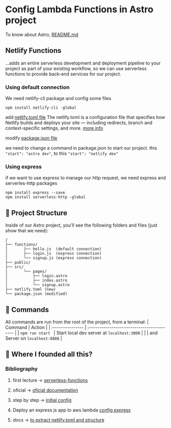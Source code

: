 # Config Lambda Functions in Astro project

To know about Astro, [README.md](https://github.com/devrebeleza/week4-common-layout/blob/master/README.md)

## Netlify Functions

...adds an entire serverless development and deployment pipeline to your project as part of your existing workflow, so we can use serverless functions to provide back-end services for our project.

### Using default connection

We need netlify-cli package and config some files

```
npm install netlify-cli -global
```

add [netlify.toml file](https://github.com/devrebeleza/week4-common-layout/blob/config-serverless/netlify.toml)
The netlify.toml is a configuration file that specifies how Netlify builds and deploys your site — including redirects, branch and context-specific settings, and more. [more info](https://docs.netlify.com/configure-builds/file-based-configuration/)

modify [package.json file](https://github.com/devrebeleza/week4-common-layout/blob/config-serverless/package.json)

we need to change a command in package.json to start our project.
this `"start": "astro dev"`, to this `"start": "netlify dev"`

### Using express

if we want to use express to manage our http request, we need express and serverles-http packages

```
npm install express --save
npm install serverless-http -global
```

## 🚀 Project Structure

Inside of our Astro project, you'll see the following folders and files (just show that we need):

```
/
├── functions/
│ 		├── hello.js  (default connection)
│ 		├── login.js  (express connection)
│ 		└── signup.js (express connection)
├── public/
├── src/
│ 		└── pages/
│ 		    ├── login.astro
│ 		    ├── index.astro
│ 		    └── signup.astro
├── netlify.toml (new)
└── package.json (modified)
```

## 🧞 Commands

All commands are run from the root of the project, from a terminal:
| Command | Action |
| :--------------- | :----------------------------------------- |
| `npm run start ` | Start local dev server at `localhost:3000` |
|                  | and Server on `localhost:8888`             |

## 👀 Where I founded all this?

### Bibliography

1. first lecture -> [serverless-functions](https://www.netlify.com/blog/2021/12/11/serverless-functions-made-simple-just-add-files/)

2. oficial -> [oficial documentation](https://www.netlify.com/products/functions/?utm_campaign=featdaily21&utm_source=netlify&utm_medium=blog&utm_content=simple-serverless)

3. step by step -> [initial config](https://explorers.netlify.com/learn/up-and-running-with-serverless-functions/introduction-with-serverless-functions)

4. Deploy an express js app to aws lambda [config express](https://bitbucket.org/blog/deploy-an-express-js-app-to-aws-lambda-using-the-serverless-framework)

5. docs -> [to extract netlify.toml and structure](https://www.netlify.com/blog/2021/07/23/build-a-modern-shopping-site-with-astro-and-serverless-functions/)


